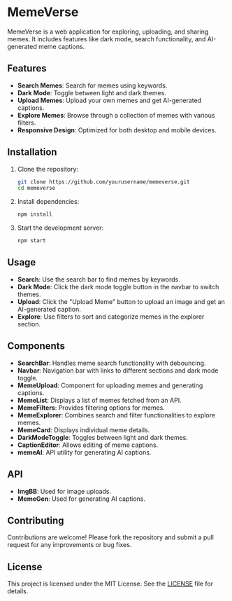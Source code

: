 # MemeVerse

MemeVerse is a web application for exploring, uploading, and sharing memes. It includes features like dark mode, search functionality, and AI-generated meme captions.

## Features

- **Search Memes**: Search for memes using keywords.
- **Dark Mode**: Toggle between light and dark themes.
- **Upload Memes**: Upload your own memes and get AI-generated captions.
- **Explore Memes**: Browse through a collection of memes with various filters.
- **Responsive Design**: Optimized for both desktop and mobile devices.

## Installation

1. Clone the repository:
    ```sh
    git clone https://github.com/yourusername/memeverse.git
    cd memeverse
    ```

2. Install dependencies:
    ```sh
    npm install
    ```

3. Start the development server:
    ```sh
    npm start
    ```

## Usage

- **Search**: Use the search bar to find memes by keywords.
- **Dark Mode**: Click the dark mode toggle button in the navbar to switch themes.
- **Upload**: Click the "Upload Meme" button to upload an image and get an AI-generated caption.
- **Explore**: Use filters to sort and categorize memes in the explorer section.

## Components

- **SearchBar**: Handles meme search functionality with debouncing.
- **Navbar**: Navigation bar with links to different sections and dark mode toggle.
- **MemeUpload**: Component for uploading memes and generating captions.
- **MemeList**: Displays a list of memes fetched from an API.
- **MemeFilters**: Provides filtering options for memes.
- **MemeExplorer**: Combines search and filter functionalities to explore memes.
- **MemeCard**: Displays individual meme details.
- **DarkModeToggle**: Toggles between light and dark themes.
- **CaptionEditor**: Allows editing of meme captions.
- **memeAI**: API utility for generating AI captions.

## API

- **ImgBB**: Used for image uploads.
- **MemeGen**: Used for generating AI captions.

## Contributing

Contributions are welcome! Please fork the repository and submit a pull request for any improvements or bug fixes.

## License

This project is licensed under the MIT License. See the [LICENSE](LICENSE) file for details.